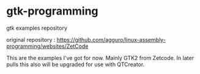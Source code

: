 # gtk-programming
gtk examples repository

original repository : https://github.com/agguro/linux-assembly-programming/websites/ZetCode

This are the examples I've got for now.  Mainly GTK2 from Zetcode.  In later pulls this also
will be upgraded for use with QTCreator.
